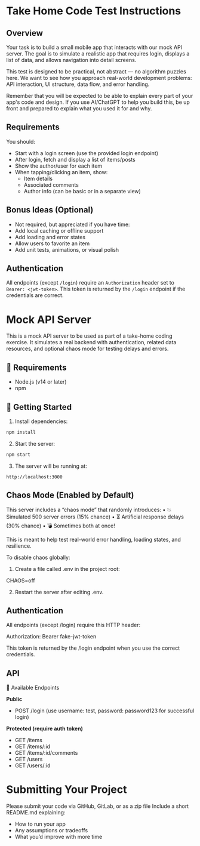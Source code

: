# Take Home Code Test Instructions

## Overview

Your task is to build a small mobile app that interacts with our mock API server. The goal is to simulate a realistic app that requires login, displays a list of data, and allows navigation into detail screens.

This test is designed to be practical, not abstract — no algorithm puzzles here. We want to see how you approach real-world development problems: API interaction, UI structure, data flow, and error handling.

Remember that you will be expected to be able to explain every part of your app's code and design. If you use AI/ChatGPT to help you build this, be up front and prepared to explain what you used it for and why.

## Requirements

You should:
* Start with a login screen (use the provided login endpoint)
* After login, fetch and display a list of items/posts
* Show the author/user for each item
* When tapping/clicking an item, show:
    * Item details
    * Associated comments
    * Author info (can be basic or in a separate view)

## Bonus Ideas (Optional)

* Not required, but appreciated if you have time:
* Add local caching or offline support
* Add loading and error states
* Allow users to favorite an item
* Add unit tests, animations, or visual polish

## Authentication

All endpoints (except `/login`) require an `Authorization` header set to `Bearer: <jwt-token>`. 
This token is returned by the `/login` endpoint if the credentials are correct.



# Mock API Server

This is a mock API server to be used as part of a take-home coding exercise. It simulates a real backend with authentication, related data resources, and optional chaos mode for testing delays and errors.

## 🔧 Requirements

- Node.js (v14 or later)
- npm

## 🚀 Getting Started

1. Install dependencies:

```bash
npm install
```
	
2.	Start the server:

```bash
npm start
```

3.	The server will be running at:

```
http://localhost:3000
```

## Chaos Mode (Enabled by Default)

This server includes a “chaos mode” that randomly introduces:
•	💥 Simulated 500 server errors (15% chance)
•	⏳ Artificial response delays (30% chance)
•	💣 Sometimes both at once!

This is meant to help test real-world error handling, loading states, and resilience.

To disable chaos globally:
1.	Create a file called .env in the project root:

CHAOS=off

2.	Restart the server after editing .env.


## Authentication

All endpoints (except /login) require this HTTP header:

Authorization: Bearer fake-jwt-token

This token is returned by the /login endpoint when you use the correct credentials.

## API

🧪 Available Endpoints

**Public**
* POST /login (use username: test, password: password123 for successful login)

**Protected (require auth token)**
* GET /items
* GET /items/:id
* GET /items/:id/comments
* GET /users
* GET /users/:id


# Submitting Your Project

Please submit your code via GitHub, GitLab, or as a zip file
Include a short README.md explaining:
* How to run your app
* Any assumptions or tradeoffs
* What you’d improve with more time

